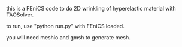 this is a FEniCS code to do 2D wrinkling of hyperelastic material with TAOSolver.

to run, use "python run.py" with FEniCS loaded. 

you will need meshio and gmsh to generate mesh.
